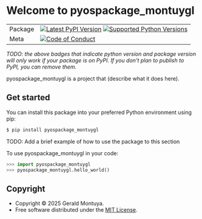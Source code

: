 # Welcome to pyospackage_montuygl

|        |        |
|--------|--------|
| Package | [![Latest PyPI Version](https://img.shields.io/pypi/v/pyospackage_montuygl.svg)](https://pypi.org/project/pyospackage_montuygl/) [![Supported Python Versions](https://img.shields.io/pypi/pyversions/pyospackage_montuygl.svg)](https://pypi.org/project/pyospackage_montuygl/)  |
| Meta   | [![Code of Conduct](https://img.shields.io/badge/Contributor%20Covenant-v2.0%20adopted-ff69b4.svg)](CODE_OF_CONDUCT.md) |

*TODO: the above badges that indicate python version and package version will only work if your package is on PyPI.
If you don't plan to publish to PyPI, you can remove them.*

pyospackage_montuygl is a project that (describe what it does here).

## Get started

You can install this package into your preferred Python environment using pip:

```bash
$ pip install pyospackage_montuygl
```

TODO: Add a brief example of how to use the package to this section

To use pyospackage_montuygl in your code:

```python
>>> import pyospackage_montuygl
>>> pyospackage_montuygl.hello_world()
```

## Copyright

- Copyright © 2025 Gerald Montuya.
- Free software distributed under the [MIT License](./LICENSE).
